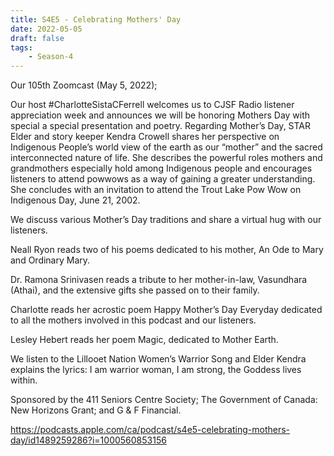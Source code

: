 ```yaml
---
title: S4E5 - Celebrating Mothers' Day
date: 2022-05-05
draft: false
tags:
    - Season-4
---
```


Our 105th Zoomcast (May 5, 2022);

Our host #CharlotteSistaCFerrell welcomes us to CJSF Radio listener appreciation week and announces we will be honoring Mothers Day with special a special presentation and poetry. Regarding Mother’s Day, STAR Elder and story keeper Kendra Crowell shares her perspective on Indigenous People’s world view of the earth as our “mother” and the sacred interconnected nature of life. She describes the powerful roles mothers and grandmothers especially hold among Indigenous people and encourages listeners to attend powwows as a way of gaining a greater understanding. She concludes with an invitation to attend the Trout Lake Pow Wow on Indigenous Day, June 21, 2002.

We discuss various Mother’s Day traditions and share a virtual hug with our listeners.

Neall Ryon reads two of his poems dedicated to his mother, An Ode to Mary and Ordinary Mary.

Dr. Ramona Srinivasen reads a tribute to her mother-in-law, Vasundhara (Athai), and the extensive gifts she passed on to their family.

Charlotte reads her acrostic poem Happy Mother’s Day Everyday dedicated to all the mothers involved in this podcast and our listeners.

Lesley Hebert reads her poem Magic, dedicated to Mother Earth.

We listen to the Lillooet Nation Women’s Warrior Song and Elder Kendra explains the lyrics: I am warrior woman, I am strong, the Goddess lives within.

Sponsored by the 411 Seniors Centre Society; The Government of Canada: New Horizons Grant; and G & F Financial.

https://podcasts.apple.com/ca/podcast/s4e5-celebrating-mothers-day/id1489259286?i=1000560853156